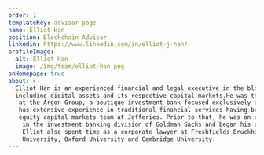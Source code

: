 ```yaml
---
order: 1
templateKey: advisor-page
name: Elliot Han
position: Blockchain Advisor
linkedin: https://www.linkedin.com/in/elliot-j-han/
profileImage:
  alt: Elliot Han
  image: /img/team/elliot-han.png
onHomepage: true
about: >-
  Elliot Han is an experienced financial and legal executive in the blockchain, financial technology ecosystem, 
  including digital assets and its respective capital markets.He was the head of banking and operating officer
   at the Argon Group, a boutique investment bank focused exclusively on the digital finance sector. Elliot also 
   has extensive experience in traditional financial services having been the head of the West Coast technology 
   equity capital markets team at Jefferies. Prior to that, he was an executive director for UK and emerging markets
    in the investment banking division of Goldman Sachs and began his career at Credit Suisse First Boston. In addition, 
    Elliot also spent time as a corporate lawyer at Freshfields Bruckhaus Deringer. He is a graduate of Columbia 
    University, Oxford University and Cambridge University.
---
```

